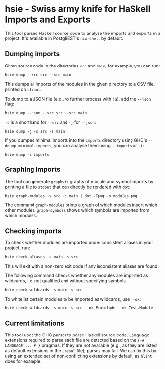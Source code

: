 # hsie - Swiss army knife for HaSkell Imports and Exports

This tool parses Haskell source code to analyse the imports and exports in a
project. It's available in PostgREST's `nix-shell` by default.

## Dumping imports

Given source code in the directories `src` and `main`, for example, you can run:

```
hsie dump --src src --src main
```

This dumps all imports of the modules in the given directory to a CSV file,
printed on `stdout`.

To dump to a JSON file (e.g., to further process with `jq`), add the `--json`
flag:

```
hsie dump --json --src src --src main
```

`-s` is a shorthand for `--src` and `-j` for `--json`:

```
hsie dump -j -s src -s main
```

If you dumped minimal imports into the `imports` directory using GHC's
`--ddump-minimal-imports`, you can analyse them using `--imports` or `-i`:

```
hsie dump -i imports
```

## Graphing imports

The tool can generate `graphviz` graphs of module and symbol imports by printing
a file to `stdout` that can directly be rendered with `dot`:

```
hsie graph-modules -s src -s main | dot -Tpng -o modules.png
```

The command `graph-modules` prints a graph of which modules insert which other
modules. `graph-symbols` shows which symbols are imported from which modules.

## Checking imports

To check whether modules are imported under consistent aliases in your project,
run:

```
hsie check-aliases -s main -s src
```

This will exit with a non-zero exit code if any inconsistent aliases are found.

The following command checks whether any modules are imported as wildcards, i.e.
not qualified and without specifying symbols.

```
hsie check-wildcards -s main -s src
```

To whitelist certain modules to be imported as wildcards, use `--ok`:

```
hsie check-wildcards -s main -s src --ok Protolude --ok Test.Module
```

## Current limitations

This tool uses the GHC parser to parse Haskell source code. Language extensions
required to parse each file are detected based on the `{-# LANGUAGE ... #-}`
pragmas. If they are not available (e.g., as they are listed as default
extensions in the `.cabal` file), parses may fail. We can fix this by using
an extended set of non-conflicting extensions by default, as `hlint` does for
example.
